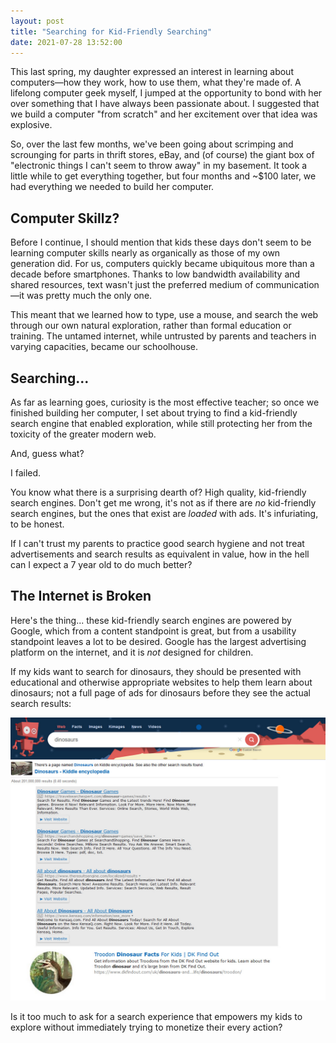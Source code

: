```yaml
---
layout: post
title: "Searching for Kid-Friendly Searching"
date: 2021-07-28 13:52:00
---
```


This last spring, my daughter expressed an interest in learning about computers—how they work, how to use them, what they're made of. A lifelong computer geek myself, I jumped at the opportunity to bond with her over something that I have always been passionate about. I suggested that we build a computer "from scratch" and her excitement over that idea was explosive.

So, over the last few months, we've been going about scrimping and scrounging for parts in thrift stores, eBay, and (of course) the giant box of "electronic things I can't seem to throw away" in my basement. It took a little while to get everything together, but four months and ~$100 later, we had everything we needed to build her computer.

## Computer Skillz?

Before I continue, I should mention that kids these days don't seem to be learning computer skills nearly as organically as those of my own generation did. For us, computers quickly became ubiquitous more than a decade before smartphones. Thanks to low bandwidth availability and shared resources, text wasn't just the preferred medium of communication—it was pretty much the only one.

This meant that we learned how to type, use a mouse, and search the web through our own natural exploration, rather than formal education or training. The untamed internet, while untrusted by parents and teachers in varying capacities, became our schoolhouse.

## Searching...

As far as learning goes, curiosity is the most effective teacher; so once we finished building her computer, I set about trying to find a kid-friendly search engine that enabled exploration, while still protecting her from the toxicity of the greater modern web.

And, guess what?

I failed.

You know what there is a surprising dearth of? High quality, kid-friendly search engines. Don't get me wrong, it's not as if there are _no_ kid-friendly search engines, but the ones that exist are _loaded_ with ads. It's infuriating, to be honest.

If I can't trust my parents to practice good search hygiene and not treat advertisements and search results as equivalent in value, how in the hell can I expect a 7 year old to do much better?

## The Internet is Broken

Here's the thing... these kid-friendly search engines are powered by Google, which from a content standpoint is great, but from a usability standpoint leaves a lot to be desired. Google has the largest advertising platform on the internet, and it is _not_ designed for children.

If my kids want to search for dinosaurs, they should be presented with educational and otherwise appropriate websites to help them learn about dinosaurs; not a full page of ads for dinosaurs before they see the actual search results:

![Kiddle.co search for "dinosaurs" showing a full page of ads before the first valid result](/assets/posts/kiddle-dinosaur-search.jpg)

Is it too much to ask for a search experience that empowers my kids to explore without immediately trying to monetize their every action?